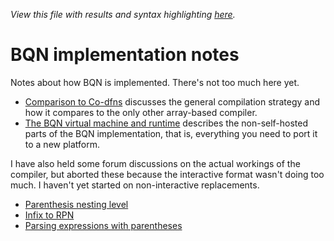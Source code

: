 *View this file with results and syntax highlighting [here](https://mlochbaum.github.io/BQN/implementation/index.html).*

# BQN implementation notes

Notes about how BQN is implemented. There's not too much here yet.

- [Comparison to Co-dfns](codfns.md) discusses the general compilation strategy and how it compares to the only other array-based compiler.
- [The BQN virtual machine and runtime](vm.md) describes the non-self-hosted parts of the BQN implementation, that is, everything you need to port it to a new platform.

I have also held some forum discussions on the actual workings of the compiler, but aborted these because the interactive format wasn't doing too much. I haven't yet started on non-interactive replacements.

- [Parenthesis nesting level](https://chat.stackexchange.com/rooms/52405/conversation/lesson-s1-parenthesis-nesting-level)
- [Infix to RPN](https://chat.stackexchange.com/rooms/52405/conversation/lesson-s2-infix-to-rpn)
- [Parsing expressions with parentheses](https://chat.stackexchange.com/rooms/52405/conversation/lesson-s3-parsing-expressions-with-parentheses)
